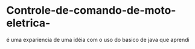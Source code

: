 # Controle-de-comando-de-moto-eletrica-
é uma expariencia de uma idéia com o uso do basico de java que aprendi 
